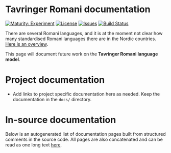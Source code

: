 # Tavringer Romani documentation

[![Maturity: Experiment](https://img.shields.io/badge/Maturity-Experiment-black.svg)](https://giellalt.github.io/MaturityClassification.html)
[![License](https://img.shields.io/github/license/giellalt/lang-rmu)](https://github.com/giellalt/lang-rmu/blob/main/LICENSE)
[![Issues](https://img.shields.io/github/issues/giellalt/lang-rmu)](https://github.com/giellalt/lang-rmu/issues)
[![Build Status](https://divvun-tc.thetc.se/api/github/v1/repository/giellalt/lang-rmu/main/badge.svg)](https://github.com/giellalt/lang-rmu/actions)

There are several Romani languages, and it is at the moment not clear how many standardised Romani languages there are in the Nordic countries. [Here is an overview](../lang-rmy/romani-languages.html).

This page will document future work on the **Tavringer Romani language model**. 

# Project documentation

* Add links to project specific documentation here as needed. Keep the documentation in the `docs/` directory.

# In-source documentation

Below is an autogenerated list of documentation pages built from structured comments in the source code. All pages are also concatenated and can be read as one long text [here](rmu.md).
